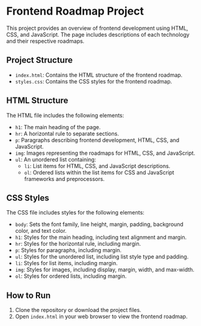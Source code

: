 # Frontend Roadmap Project

This project provides an overview of frontend development using HTML, CSS, and JavaScript. The page includes descriptions of each technology and their respective roadmaps.

## Project Structure
- `index.html`: Contains the HTML structure of the frontend roadmap.
- `styles.css`: Contains the CSS styles for the frontend roadmap.

## HTML Structure
The HTML file includes the following elements:
- `h1`: The main heading of the page.
- `hr`: A horizontal rule to separate sections.
- `p`: Paragraphs describing frontend development, HTML, CSS, and JavaScript.
- `img`: Images representing the roadmaps for HTML, CSS, and JavaScript.
- `ul`: An unordered list containing:
  - `li`: List items for HTML, CSS, and JavaScript descriptions.
  - `ol`: Ordered lists within the list items for CSS and JavaScript frameworks and preprocessors.

## CSS Styles
The CSS file includes styles for the following elements:
- `body`: Sets the font family, line height, margin, padding, background color, and text color.
- `h1`: Styles for the main heading, including text alignment and margin.
- `hr`: Styles for the horizontal rule, including margin.
- `p`: Styles for paragraphs, including margin.
- `ul`: Styles for the unordered list, including list style type and padding.
- `li`: Styles for list items, including margin.
- `img`: Styles for images, including display, margin, width, and max-width.
- `ol`: Styles for ordered lists, including margin.

## How to Run
1. Clone the repository or download the project files.
2. Open `index.html` in your web browser to view the frontend roadmap.



